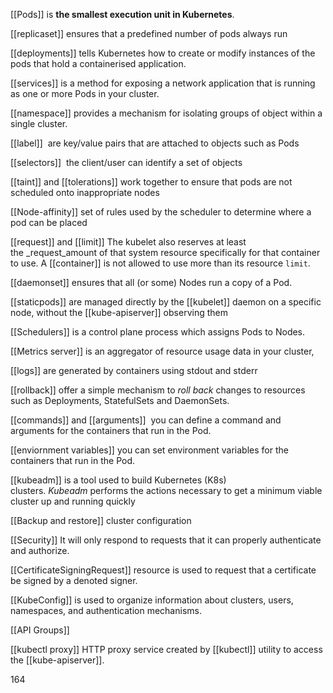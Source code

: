 [[Pods]] is **the smallest execution unit in Kubernetes**.

[[replicaset]]  ensures that a predefined number of pods always run

[[deployments]] tells Kubernetes how to create or modify instances of the pods that hold a containerised application.

[[services]] is a method for exposing a network application that is running as one or more Pods in your cluster.

[[namespace]] provides a mechanism for isolating groups of object within a single cluster.

[[label]]  are key/value pairs that are attached to objects such as Pods

[[selectors]]  the client/user can identify a set of objects

[[taint]] and [[tolerations]] work together to ensure that pods are not scheduled onto inappropriate nodes

[[Node-affinity]] set of rules used by the scheduler to determine where a pod can be placed

[[request]] and [[limit]] The kubelet also reserves at least the _request_amount of that system resource specifically for that container to use. A [[container]] is not allowed to use more than its resource `limit`.

[[daemonset]] ensures that all (or some) Nodes run a copy of a Pod.

[[staticpods]]  are managed directly by the [[kubelet]] daemon on a specific node, without the [[kube-apiserver]] observing them

[[Schedulers]] is a control plane process which assigns Pods to Nodes. 

[[Metrics server]] is an aggregator of resource usage data in your cluster,

[[logs]] are generated by containers using stdout and stderr

[[rollback]] offer a simple mechanism to _roll back_ changes to resources such as Deployments, StatefulSets and DaemonSets.

[[commands]] and [[arguments]]  you can define a command and arguments for the containers that run in the Pod.

[[enviornment variables]] you can set environment variables for the containers that run in the Pod.

[[kubeadm]] is a tool used to build Kubernetes (K8s) clusters. _Kubeadm_ performs the actions necessary to get a minimum viable cluster up and running quickly

[[Backup and restore]] cluster configuration

[[Security]] It will only respond to requests that it can properly authenticate and authorize.

[[CertificateSigningRequest]] resource is used to request that a certificate be signed by a denoted signer.

[[KubeConfig]] is used to organize information about clusters, users, namespaces, and authentication mechanisms.

[[API Groups]] 

[[kubectl proxy]] HTTP proxy service created by [[kubectl]] utility to access the [[kube-apiserver]].

164